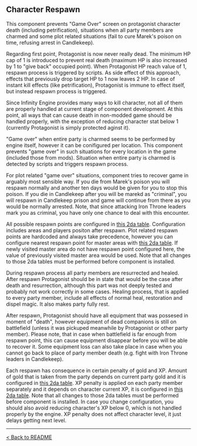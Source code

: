 ## Character Respawn

This component prevents "Game Over" screen on protagonist character death (including petrification), situations when all party members are charmed and some plot related situations (fail to cure Marek's poison on time, refusing arrest in Candlekeep).

Regarding first point, Protagonist is now never really dead. The minimum HP cap of 1 is introduced to prevent real death (maximum HP is also increased by 1 to "give back" occupied point). When Protagonist HP reach value of 1, respawn process is triggered by scripts. As side effect of this approach, effects that previously drop target HP to 1 now leaves 2 HP. In case of instant kill effects (like petrification), Protagonist is immune to effect itself, but instead respawn process is triggered.

Since Infinity Engine provides many ways to kill character, not all of them are properly handled at current stage of component development. At this point, all ways that can cause death in non-modded game should be handled properly, with the exception of reducing character stat below 1 (currently Protagonist is simply protected aginst it).

"Game over" when entire party is charmed seems to be performed by engine itself, however it can be conifigured per location. This component prevents "game over" in such situations for every location in the game (included those from mods). Situation when entire party is charmed is detected by scripts and triggers respawn process.

For plot related "game over" situations, component tries to recover game in arguably most sensible way. If you die from Marek's poison you will respawn normally and another ten days would be given for you to stop this poison. If you die in Candlekeep after you will be marekd as "criminal", you will respawn in Candlekeep prison and game will continue from there as you would be normally arrested. Note, that since attacking Iron Throne leaders mark you as criminal, you have only one chance to deal with this encounter.

All possible respawn points are configured in [this 2da table](../config/respawn_points.2da). Configuration includes areas and players positon after respawn. Plot related respawn points are hardcoded and always take precedence, however you can configure nearest respawn point for master areas with [this 2da table](../config/respawn_points_nearest.2da). If newly visited master area do not have respawn point configured here, the value of previously visited master area would be used. Note that all changes to those 2da tables must be performed before component is installed.

During respawn process all party members are resurrected and healed. After respawn Protagonist should be in state that would be the case after death and resurrection, although this part was not deeply tested and probably not work correctly in some cases. Healing process, that is applied to every party member, include all effects of normal heal, restoration and dispel magic. It also makes party fully rest.

After respawn, Protagonist should have all equipment that was possesed in moment of "death", however equipment of dead companions is still on battlefield (unless it was pickuped meanwhile by Protagonist or other party member). Please note, that in case when battlefield is far enough from respawn point, this can cause equipment disappear before you will be able to recover it. Some equipment loss can also take place in case when you cannot go back to place of party member death (e.g. fight with Iron Throne leaders in Candlekeep).

Each respawn has consequence in certain penalty of gold and XP. Amount of gold that is taken from the party depends on current party gold and it is configured in [this 2da table](../config/respawn_penalty_gold.2da). XP penalty is applied on each party member separately and it depends on character current XP, it is configured in [this 2da table](../config/respawn_penalty_xp.2da). Note that all changes to those 2da tables must be performed before component is installed. In case you change configuration, you should also avoid reducing character's XP below 0, which is not handled properly by the engine. XP penalty does not affect character level, it just delays getting next level.

---

[< Back to README](./index.md#character-respawn-alpha)
